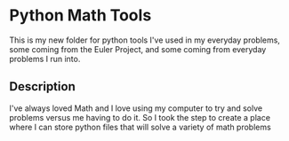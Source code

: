 # Python Math Tools 
This is my new folder for python tools I've used in my everyday problems, some coming from the Euler Project, and some coming from everyday problems I run into. 

## Description 
I've always loved Math and I love using my computer to try and solve problems versus me having to do it. So I took the step to create a place where I can store python files that will solve a variety of math problems